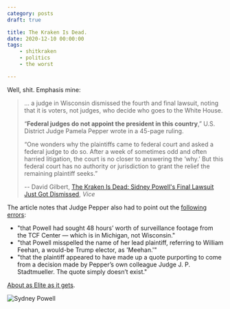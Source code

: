 ```yaml
---
category: posts
draft: true

title: The Kraken Is Dead.
date: 2020-12-10 00:00:00
tags:
    - shitkraken
    - politics
    - the worst

---
```


Well, shit. Emphasis mine:

> ...  a judge in Wisconsin dismissed the fourth and final lawsuit, noting that it is voters, not judges, who decide who goes to the White House.
>
> “**Federal judges do not appoint the president in this country**,” U.S. District Judge Pamela Pepper wrote in a 45-page ruling.
>
> “One wonders why the plaintiffs came to federal court and asked a federal judge to do so. After a week of sometimes odd and often harried litigation, the court is no closer to answering the ‘why.’ But this federal court has no authority or jurisdiction to grant the relief the remaining plaintiff seeks.”
>
> -- David Gilbert, [The Kraken Is Dead: Sidney Powell's Final Lawsuit Just Got Dismissed](https://www.vice.com/en/article/5dpypz/the-kraken-is-dead-sidney-powells-final-lawsuit-just-got-dismissed), _Vice_

The article notes that Judge Pepper also had to point out the [following errors](/posts/604b13ab79105c51b81dcfb285c356c7):

* "that Powell had sought 48 hours’ worth of surveillance footage from the TCF Center — which is in Michigan, not Wisconsin."
* "that Powell misspelled the name of her lead plaintiff, referring to  William Feehan, a would-be Trump elector, as 'Meehan.'"
* "that the plaintiff appeared to have made up a quote purporting to come from a decision made by Pepper’s own colleague Judge J. P. Stadtmueller. The quote simply doesn’t exist."

[About as Elite as it gets](/misc/r/rudy-a-plus-team.png).

![Sydney Powell](/misc/s/sydney-powell.jpeg)
